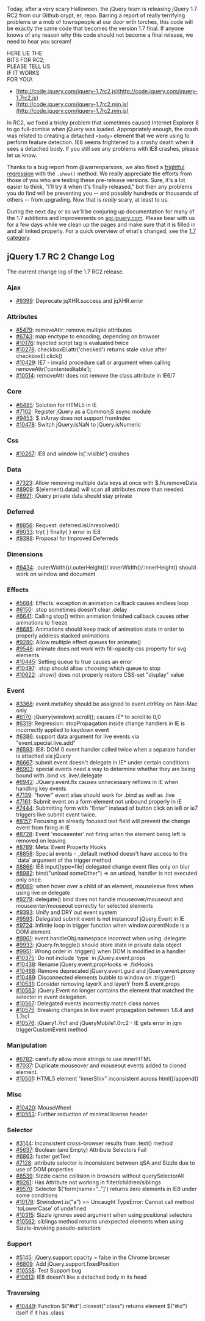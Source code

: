 Today, after a very scary Halloween, the jQuery team is releasing jQuery
1.7 RC2 from our Github crypt, er, repo. Barring a report of really
terrifying problems or a mob of townspeople at our door with torches,
this code will be exactly the same code that becomes the version 1.7
final. If anyone knows of any reason why this code should not become a
final release, we need to hear you scream!

HERE LIE THE\
 BITS FOR RC2;\
 PLEASE TELL US\
 IF IT WORKS\
 FOR YOU\

-   [http://code.jquery.com/jquery-1.7rc2.js](http://code.jquery.com/jquery-1.7rc2.js)
-   [http://code.jquery.com/jquery-1.7rc2.min.js](http://code.jquery.com/jquery-1.7rc2.min.js)

In RC2, we fixed a tricky problem that sometimes caused Internet
Explorer 8 to go full-zombie when jQuery was loaded. Appropriately
enough, the crash was related to creating a detached `<body>` element
that we were using to perform feature detection. IE8 seems frightened to
a crashy death when it sees a detached body. If you still see any
problems with IE8 crashes, please let us know.

Thanks to a bug report from @warrenparsons, we also fixed a [frightful
regression](http://bugs.jquery.com/ticket/10622) with the `.show()`
method. We really appreciate the efforts from those of you who are
testing these pre-release versions. Sure, it's a lot easier to think,
"I'll try it when it's finally released," but then any problems you do
find will be preventing you -- and possibly hundreds or thousands of
others -- from upgrading. Now that is *really* scary, at least to us.

During the next day or so we'll be conjuring up documentation for many
of the 1.7 additions and improvements on
[api.jquery.com](http://api.jquery.com). Please bear with us for a few
days while we clean up the pages and make sure that it is filled in and
all linked properly. For a quick overview of what's changed, see the
[1.7 category](http://api.jquery.com/category/version/1.7/).

jQuery 1.7 RC 2 Change Log
--------------------------

The current change log of the 1.7 RC2 release.

### Ajax

-   [\#9399](http://bugs.jquery.com/ticket/9399): Deprecate
    jqXHR.success and jqXHR.error

### Attributes

-   [\#5479](http://bugs.jquery.com/ticket/5479): removeAttr: remove
    multiple attributes
-   [\#6743](http://bugs.jquery.com/ticket/6743): map enctype to
    encoding, depending on browser
-   [\#10176](http://bugs.jquery.com/ticket/10176): Injected script tag
    is evaluated twice
-   [\#10278](http://bugs.jquery.com/ticket/10278):
    checkboxEl.attr('checked') returns stale value after
    checkboxEl.click()
-   [\#10429](http://bugs.jquery.com/ticket/10429): IE7 - invalid
    procedure call or argument when calling
    removeAttr('contenteditable');
-   [\#10514](http://bugs.jquery.com/ticket/10514): removeAttr does not
    remove the class attribute in IE6/7

### Core

-   [\#6485](http://bugs.jquery.com/ticket/6485): Solution for HTML5 in
    IE
-   [\#7102](http://bugs.jquery.com/ticket/7102): Register jQuery as a
    CommonjS async module
-   [\#9453](http://bugs.jquery.com/ticket/9453): \$.inArray does not
    support fromIndex
-   [\#10478](http://bugs.jquery.com/ticket/10478): Switch jQuery.isNaN
    to jQuery.isNumeric

### Css

-   [\#10267](http://bugs.jquery.com/ticket/10267): IE8 and window
    is(':visible') crashes

### Data

-   [\#7323](http://bugs.jquery.com/ticket/7323): Allow removing
    multiple data keys at once with \$.fn.removeData
-   [\#8909](http://bugs.jquery.com/ticket/8909): \$(element).data()
    will scan all attributes more than needed.
-   [\#8921](http://bugs.jquery.com/ticket/8921): jQuery private data
    should stay private

### Deferred

-   [\#8856](http://bugs.jquery.com/ticket/8856): Request:
    deferred.isUnresolved()
-   [\#9033](http://bugs.jquery.com/ticket/9033): try{ } finally{ }
    error in IE8
-   [\#9398](http://bugs.jquery.com/ticket/9398): Proposal for Improved
    Deferreds

### Dimensions

-   [\#9434](http://bugs.jquery.com/ticket/9434):
    .outerWidth()/.outerHeight()/.innerWidth()/.innerHeight() should
    work on window and document

### Effects

-   [\#5684](http://bugs.jquery.com/ticket/5684): Effects: exception in
    animation callback causes endless loop
-   [\#6150](http://bugs.jquery.com/ticket/6150): .stop sometimes
    doesn't clear .delay
-   [\#6641](http://bugs.jquery.com/ticket/6641): Calling stop() within
    animation finished callback causes other animations to freeze
-   [\#8685](http://bugs.jquery.com/ticket/8685): Animations should keep
    track of animation state in order to properly address stacked
    animations
-   [\#9280](http://bugs.jquery.com/ticket/9280): Allow multiple effect
    queues for animate()
-   [\#9548](http://bugs.jquery.com/ticket/9548): animate does not work
    with fill-opacity css property for svg elements
-   [\#10445](http://bugs.jquery.com/ticket/10445): Setting queue to
    true causes an error
-   [\#10497](http://bugs.jquery.com/ticket/10497): .stop should allow
    choosing which queue to stop
-   [\#10622](http://bugs.jquery.com/ticket/10622): .show() does not
    properly restore CSS-set "display" value

### Event

-   [\#3368](http://bugs.jquery.com/ticket/3368): event.metaKey should
    be assigned to event.ctrlKey on Non-Mac only
-   [\#6170](http://bugs.jquery.com/ticket/6170):
    jQuery(window).scroll(); causes IE\* to scroll to 0,0
-   [\#6319](http://bugs.jquery.com/ticket/6319): Regression:
    stopPropagation inside change handlers in IE is incorrectly applied
    to keydown event
-   [\#6386](http://bugs.jquery.com/ticket/6386): support data argument
    for live events via "event.special.live.add"
-   [\#6593](http://bugs.jquery.com/ticket/6593): IE8: DOM 0 event
    handler called twice when a separate handler is attached via jQuery
-   [\#6667](http://bugs.jquery.com/ticket/6667): submit event doesn't
    delegate in IE\* under certain conditions
-   [\#6903](http://bugs.jquery.com/ticket/6903): special events need a
    way to determine whether they are being bound with .bind vs
    .live/.delegate
-   [\#6942](http://bugs.jquery.com/ticket/6942): JQuery.event.fix
    causes unnecessary reflows in IE when handling key events
-   [\#7139](http://bugs.jquery.com/ticket/7139): "hover" event alias
    should work for .bind as well as .live
-   [\#7161](http://bugs.jquery.com/ticket/7161): Submit event on a form
    element not unbound properly in IE
-   [\#7444](http://bugs.jquery.com/ticket/7444): Submitting form with
    "Enter" instead of button click on ie8 or ie7 triggers live submit
    event twice.
-   [\#8157](http://bugs.jquery.com/ticket/8157): Focusing an already
    focused text field will prevent the change event from firing in IE
-   [\#8728](http://bugs.jquery.com/ticket/8728): Event 'mouseenter' not
    firing when the element being left is removed on leaving
-   [\#8789](http://bugs.jquery.com/ticket/8789): Meta: Event Property
    Hooks
-   [\#8858](http://bugs.jquery.com/ticket/8858): Special events -
    \_default method doesn't have access to the \`data\` argument of the
    trigger method
-   [\#8866](http://bugs.jquery.com/ticket/8866): IE8 input[type=file]
    delegated change event files only on blur
-   [\#8982](http://bugs.jquery.com/ticket/8982): bind("unload
    someOther") =\> on unload, handler is not executed only once.
-   [\#9069](http://bugs.jquery.com/ticket/9069): when hover over a
    child of an element, mouseleave fires when using live or delegate
-   [\#9279](http://bugs.jquery.com/ticket/9279): delegate() bind does
    not handle mouseover/mouseout and mouseenter/mouseout correctly for
    selected elements
-   [\#9393](http://bugs.jquery.com/ticket/9393): Unify and DRY out
    event system
-   [\#9593](http://bugs.jquery.com/ticket/9593): Delegated submit event
    is not instanceof jQuery.Event in IE
-   [\#9724](http://bugs.jquery.com/ticket/9724): Infinite loop in
    trigger function when window.parentNode is a DOM element
-   [\#9901](http://bugs.jquery.com/ticket/9901):
    event.handleObj.namespace incorrect when using .delegate
-   [\#9933](http://bugs.jquery.com/ticket/9933): jQuery.fn.toggle()
    should store state in private data object
-   [\#9951](http://bugs.jquery.com/ticket/9951): Wrong order in
    .trigger() when DOM is modified in a handler
-   [\#10375](http://bugs.jquery.com/ticket/10375): Do not include
    \`type\` in jQuery.event.props
-   [\#10438](http://bugs.jquery.com/ticket/10438): Rename
    jQuery.event.propHooks =\> .fixHooks
-   [\#10468](http://bugs.jquery.com/ticket/10468): Remove deprecated
    jQuery.event.guid and jQuery.event.proxy
-   [\#10489](http://bugs.jquery.com/ticket/10489): Disconnected
    elements bubble to window on .trigger()
-   [\#10531](http://bugs.jquery.com/ticket/10531): Consider removing
    layerX and layerY from \$.event.props
-   [\#10563](http://bugs.jquery.com/ticket/10563): jQuery.Event no
    longer contains the element that matched the selector in event
    delegation.
-   [\#10567](http://bugs.jquery.com/ticket/10567): Delegated events
    incorrectly match class names
-   [\#10575](http://bugs.jquery.com/ticket/10575): Breaking changes in
    live event propagation between 1.6.4 and 1.7rc1
-   [\#10576](http://bugs.jquery.com/ticket/10576): jQuery1.7rc1 and
    jQueryMobile1.0rc2 - IE gets error in jqm triggerCustomEvent method

### Manipulation

-   [\#6782](http://bugs.jquery.com/ticket/6782): carefully allow more
    strings to use innerHTML
-   [\#7037](http://bugs.jquery.com/ticket/7037): Duplicate mouseover
    and mouseout events added to cloned element.
-   [\#10501](http://bugs.jquery.com/ticket/10501): HTML5 element
    "innerShiv" inconsistent across html()/append()

### Misc

-   [\#10420](http://bugs.jquery.com/ticket/10420): MouseWheel
-   [\#10553](http://bugs.jquery.com/ticket/10553): Further reduction of
    minimal license header

### Selector

-   [\#3144](http://bugs.jquery.com/ticket/3144): Inconsistent
    cross-browser results from .text() method
-   [\#5637](http://bugs.jquery.com/ticket/5637): Boolean (and Empty)
    Attribute Selectors Fail
-   [\#6863](http://bugs.jquery.com/ticket/6863): faster getText
-   [\#7128](http://bugs.jquery.com/ticket/7128): attribute selector is
    inconsistent between qSA and Sizzle due to use of DOM properties
-   [\#8539](http://bugs.jquery.com/ticket/8539): Sizzle cache collision
    in browsers without querySelectorAll
-   [\#9261](http://bugs.jquery.com/ticket/9261): Has Attribute not
    working in filter/children/siblings
-   [\#9570](http://bugs.jquery.com/ticket/9570): Selector
    \$('form[name=".."]') returns zero elements in IE8 under some
    conditions
-   [\#10178](http://bugs.jquery.com/ticket/10178): \$(window).is("a")
    \>\> Uncaught TypeError: Cannot call method 'toLowerCase' of
    undefined
-   [\#10315](http://bugs.jquery.com/ticket/10315): Sizzle ignores seed
    argument when using positional selectors
-   [\#10562](http://bugs.jquery.com/ticket/10562): siblings method
    returns unexpected elements when using Sizzle-invoking
    pseudo-selectors

### Support

-   [\#5145](http://bugs.jquery.com/ticket/5145): jQuery.support.opacity
    = false in the Chrome browser
-   [\#6809](http://bugs.jquery.com/ticket/6809): Add
    jQuery.support.fixedPosition
-   [\#10558](http://bugs.jquery.com/ticket/10558): Test Support bug
-   [\#10613](http://bugs.jquery.com/ticket/10613): IE8 doesn't like a
    detached body in its head

### Traversing

-   [\#10449](http://bugs.jquery.com/ticket/10449): Function
    \$("\#id").closest(".class") returns element \$("\#id") itself if it
    has .class

